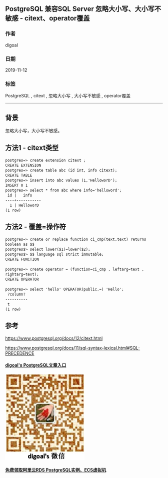 ## PostgreSQL 兼容SQL Server 忽略大小写、大小写不敏感 - citext、operator覆盖   
                                                                                               
### 作者                                                      
digoal                                                                                               
                                                                                               
### 日期                                                                                               
2019-11-12                                                                                            
                                                                                               
### 标签                                                                                               
PostgreSQL , citext , 忽略大小写 , 大小写不敏感 , operator覆盖    
                                                                                               
----                                                                                               
                                                                                               
## 背景          
忽略大小写，大小写不敏感。  
  
## 方法1 - citext类型  
  
```  
postgres=> create extension citext ;  
CREATE EXTENSION  
postgres=> create table abc (id int, info citext);  
CREATE TABLE  
postgres=> insert into abc values (1,'HelloworD');  
INSERT 0 1  
postgres=> select * from abc where info='helloword';  
 id |   info      
----+-----------  
  1 | HelloworD  
(1 row)  
```  
  
## 方法2 - 覆盖=操作符  
  
```  
postgres=> create or replace function ci_cmp(text,text) returns boolean as $$  
postgres$> select lower($1)=lower($2);  
postgres$> $$ language sql strict immutable;  
CREATE FUNCTION  
  
postgres=> create operator = (function=ci_cmp , leftarg=text , rightarg=text);  
CREATE OPERATOR  
  
postgres=> select 'hello' OPERATOR(public.=) 'Hello';  
 ?column?   
----------  
 t  
(1 row)  
```  
  
  
## 参考    
https://www.postgresql.org/docs/12/citext.html  
      
https://www.postgresql.org/docs/11/sql-syntax-lexical.html#SQL-PRECEDENCE  
  
  
  
  
#### [digoal's PostgreSQL文章入口](https://github.com/digoal/blog/blob/master/README.md "22709685feb7cab07d30f30387f0a9ae")
  
  
![digoal's weixin](../pic/digoal_weixin.jpg "f7ad92eeba24523fd47a6e1a0e691b59")
  
  
#### [免费领取阿里云RDS PostgreSQL实例、ECS虚拟机](https://www.aliyun.com/database/postgresqlactivity "57258f76c37864c6e6d23383d05714ea")
  
